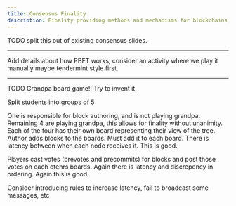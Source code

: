 ```yaml
---
title: Consensus Finality
description: Finality providing methods and mechanisms for blockchains, for Web3 engineers
---
```


TODO split this out of existing consensus slides.

---

Add details about how PBFT works, consider an activity where we play it manually maybe tendermint style first.

---

TODO Grandpa board game!! Try to invent it.

Split students into groups of 5

One is responsible for block authoring, and is not playing grandpa. Remaining 4 are playing grandpa, this allows for finality without unanimity. Each of the four has their own board representing their view of the tree. Author adds blocks to the boards. Must add it to each board. There is latency between when each node receives it. This is good.

Players cast votes (prevotes and precommits) for blocks and post those votes on each otehrs boards. Again there is latency and discrepency in ordering. Again this is good.

Consider introducing rules to increase latency, fail to broadcast some messages, etc
